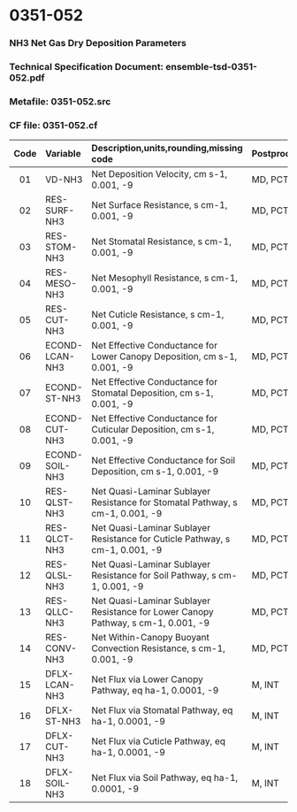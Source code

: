 # 0351-052
### NH3 Net Gas Dry Deposition Parameters
### Technical Specification Document: ensemble-tsd-0351-052.pdf
### Metafile: 0351-052.src
### CF file: 0351-052.cf
|Code|Variable|Description,units,rounding,missing code|Postprocessing|
|:-:|:-|:-|:-|
|01|VD-NH3|Net Deposition Velocity, cm s-1, 0.001, -9|MD, PCT, 50|
|02|RES-SURF-NH3|Net Surface Resistance, s cm-1, 0.001, -9|MD, PCT, 50|
|03|RES-STOM-NH3|Net Stomatal Resistance, s cm-1, 0.001, -9|MD, PCT, 50|
|04|RES-MESO-NH3|Net Mesophyll Resistance, s cm-1, 0.001, -9|MD, PCT, 50|
|05|RES-CUT-NH3|Net Cuticle Resistance, s cm-1, 0.001, -9|MD, PCT, 50|
|06|ECOND-LCAN-NH3|Net Effective Conductance for Lower Canopy Deposition, cm s-1, 0.001, -9|MD, PCT, 50|
|07|ECOND-ST-NH3|Net Effective Conductance for Stomatal Deposition, cm s-1, 0.001, -9|MD, PCT, 50|
|08|ECOND-CUT-NH3|Net Effective Conductance for Cuticular Deposition, cm s-1, 0.001, -9|MD, PCT, 50|
|09|ECOND-SOIL-NH3|Net Effective Conductance for Soil Deposition, cm s-1, 0.001, -9|MD, PCT, 50|
|10|RES-QLST-NH3|Net Quasi-Laminar Sublayer Resistance for Stomatal Pathway, s cm-1, 0.001, -9|MD, PCT, 50|
|11|RES-QLCT-NH3|Net Quasi-Laminar Sublayer Resistance for Cuticle Pathway, s cm-1, 0.001, -9|MD, PCT, 50|
|12|RES-QLSL-NH3|Net Quasi-Laminar Sublayer Resistance for Soil  Pathway, s cm-1, 0.001, -9|MD, PCT, 50|
|13|RES-QLLC-NH3|Net Quasi-Laminar Sublayer Resistance for Lower Canopy Pathway, s cm-1, 0.001, -9|MD, PCT, 50|
|14|RES-CONV-NH3|Net Within-Canopy Buoyant Convection Resistance, s cm-1, 0.001, -9|MD, PCT, 50|
|15|DFLX-LCAN-NH3|Net Flux via Lower Canopy Pathway, eq ha-1, 0.0001, -9|M, INT|
|16|DFLX-ST-NH3|Net Flux via Stomatal Pathway, eq ha-1, 0.0001, -9|M, INT|
|17|DFLX-CUT-NH3|Net Flux via Cuticle Pathway, eq ha-1, 0.0001, -9|M, INT|
|18|DFLX-SOIL-NH3|Net Flux via Soil Pathway, eq ha-1, 0.0001, -9|M, INT|
